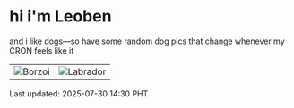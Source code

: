 # hi i'm Leoben

and i like dogs—so have some random dog pics that change whenever my CRON feels like it

|  |  |
|--------|----------|
| ![Borzoi](https://random-dog-vercel.vercel.app/api/random-borzoi?v=1753857014) | ![Labrador](https://random-dog-vercel.vercel.app/api/random-labrador?v=1753857014) |

Last updated: 2025-07-30 14:30 PHT
